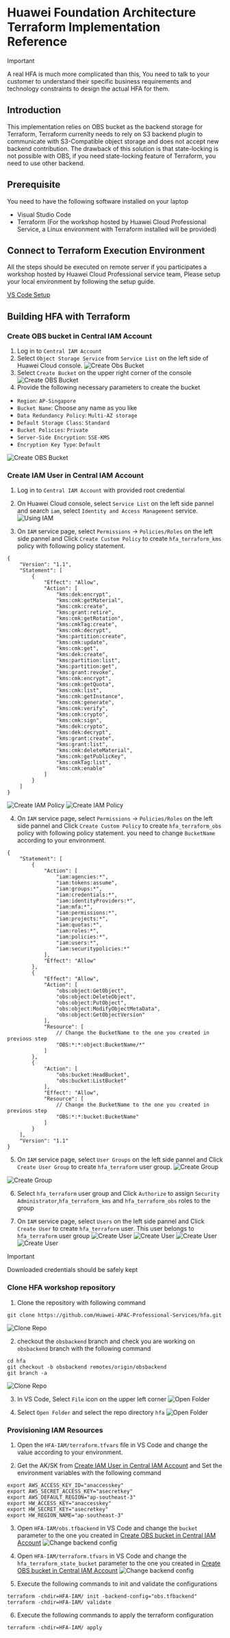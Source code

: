 # Huawei Foundation Architecture Terraform Implementation Reference

> [!IMPORTANT]
> A real HFA is much more complicated than this, You need to talk to your customer to understand their specific business requirements and technology constraints to design the actual HFA for them.  

## Introduction
This implementation relies on OBS bucket as the backend storage for Terraform, Terraform currenlty needs to rely on S3 backend plugin to communicate with S3-Compatible object storage and does not accept new backend contribution. The drawback of this solution is that state-locking is not possible with OBS, if you need state-locking feature of Terraform, you need to use other backend. 

## Prerequisite

You need to have the following software installed on your laptop     
* Visual Studio Code
* Terraform (For the workshop hosted by Huawei Cloud Professional Service, a Linux environment with Terraform installed will be provided)

## Connect to Terraform Execution Environment
All the steps should be executed on remote server if you participates a workshop hosted by Huawei Cloud Professional service team, Please setup your local environment by following the setup guide.

[VS Code Setup](./vscode_remote_server.md)

## Building HFA with Terraform

### Create OBS bucket in Central IAM Account
1. Log in to `Central IAM Account` 
2. Select `Object Storage Service` from `Service List` on the left side of Huawei Cloud console. 
![Create Obs Bucket](./images/obsbackend/001_Create_obs_bucket_01.png)
3. Select `Create Bucket` on the upper right corner of the console
![Create OBS Bucket](./images/obsbackend/001_Create_obs_bucket_02.png)
4. Provide the following necessary parameters to create the bucket
* `Region`: `AP-Singapore`
* `Bucket Name`: Choose any name as you like
* `Data Redundancy Policy`: `Multi-AZ storage`
* `Default Storage Class`: `Standard`
* `Bucket Policies`: `Private`
* `Server-Side Encryption`: `SSE-KMS`
* `Encryption Key Type`: `Default`

![Create OBS Bucket](./images/obsbackend/001_Create_obs_bucket_03.png)

### Create IAM User in Central IAM Account
1. Log in to `Central IAM Account` with provided root credential 
2. On Huawei Cloud console, select `Service List` on the left side pannel and search `iam`, select `Identity and Access Management` service.  
![Using IAM](./images/100-level/002-create-terraform-user-01.png)

3. On `IAM` service page, select `Permissions` -> `Policies/Roles` on the left side pannel and Click `Create Custom Policy` to create `hfa_terraform_kms` policy with following policy statement.
```
{
    "Version": "1.1",
    "Statement": [
        {
            "Effect": "Allow",
            "Action": [
                "kms:dek:encrypt",
                "kms:cmk:getMaterial",
                "kms:cmk:create",
                "kms:grant:retire",
                "kms:cmk:getRotation",
                "kms:cmkTag:create",
                "kms:cmk:decrypt",
                "kms:partition:create",
                "kms:cmk:update",
                "kms:cmk:get",
                "kms:dek:create",
                "kms:partition:list",
                "kms:partition:get",
                "kms:grant:revoke",
                "kms:cmk:encrypt",
                "kms:cmk:getQuota",
                "kms:cmk:list",
                "kms:cmk:getInstance",
                "kms:cmk:generate",
                "kms:cmk:verify",
                "kms:cmk:crypto",
                "kms:cmk:sign",
                "kms:dek:crypto",
                "kms:dek:decrypt",
                "kms:grant:create",
                "kms:grant:list",
                "kms:cmk:deleteMaterial",
                "kms:cmk:getPublicKey",
                "kms:cmkTag:list",
                "kms:cmk:enable"
            ]
        }
    ]
}
```
![Create IAM Policy](./images/obsbackend/002_Create_iam_policy_01.png)
![Create IAM Policy](./images/obsbackend/002_Create_iam_policy_02.png)

4. On `IAM` service page, select `Permissions` -> `Policies/Roles` on the left side pannel and Click `Create Custom Policy` to create `hfa_terraform_obs` policy with following policy statement. you need to change `BucketName` according to your environment.
```
{
    "Statement": [
        {
            "Action": [
                "iam:agencies:*",
                "iam:tokens:assume",
                "iam:groups:*",
                "iam:credentials:*",
                "iam:identityProviders:*",
                "iam:mfa:*",
                "iam:permissions:*",
                "iam:projects:*",
                "iam:quotas:*",
                "iam:roles:*",
                "iam:policies:*",
                "iam:users:*",
                "iam:securitypolicies:*"
            ],
            "Effect": "Allow"
        },
        {
            "Effect": "Allow",
            "Action": [
                "obs:object:GetObject",
                "obs:object:DeleteObject",
                "obs:object:PutObject",
                "obs:object:ModifyObjectMetaData",
                "obs:object:GetObjectVersion"
            ],
            "Resource": [
                // Change the BucketName to the one you created in previous step
                "OBS:*:*:object:BucketName/*"
            ]
        },
        {
            "Action": [
                "obs:bucket:HeadBucket",
                "obs:bucket:ListBucket"
            ],
            "Effect": "Allow",
            "Resource": [
                // Change the BucketName to the one you created in previous step
                "OBS:*:*:bucket:BucketName"
            ]
        }
    ],
    "Version": "1.1"
}
```
5. On `IAM` service page, select `User Groups` on the left side pannel and Click `Create User Group` to create `hfa_terraform` user group.
![Create Group](./images/100-level/003-create-terraform-group-01.png)

![Create Group](./images/100-level/003-create-terraform-group-02.png)

6. Select `hfa_terraform` user group and Click `Authorize` to assign `Security Administrator`,`hfa_terraform_kms` and `hfa_terraform_obs` roles to the group

7. On `IAM` service page, select `Users` on the left side pannel and Click `Create User` to create `hfa_terraform` user. This user belongs to `hfa_terraform` user group
![Create User](./images/100-level/002-create-terraform-user-02.png)
![Create User](./images/100-level/002-create-terraform-user-03.png)
![Create User](./images/100-level/002-create-terraform-user-04.png)
![Create User](./images/100-level/002-create-terraform-user-05.png)

> [!IMPORTANT]
> Downloaded credentials should be safely kept

### Clone HFA workshop repository

1. Clone the repository with following command
```
git clone https://github.com/Huawei-APAC-Professional-Services/hfa.git
```
![Clone Repo](./images/100-level/001-clone-repo-01.png)

2.  checkout the `obsbackend` branch and check you are working on `obsbackend` branch with the following command
```
cd hfa
git checkout -b obsbackend remotes/origin/obsbackend
git branch -a
```
![Clone Repo](./images/obsbackend/003_git_clone_01.png)

3. In VS Code, Select `File` icon on the upper left corner
![Open Folder](./images/100-level/001-clone-repo-02.png)

4. Select `Open Folder` and select the repo directory `hfa`
![Open Folder](./images/100-level/001-clone-repo-03.png)

### Provisioning IAM Resources

1. Open the `HFA-IAM/terraform.tfvars` file in VS Code and change the value according to your environment.

2. Get the AK/SK from [Create IAM User in Central IAM Account](#create-iam-user-in-central-iam-account) and Set the environment variables with the following command
```
export AWS_ACCESS_KEY_ID="anaccesskey"
export AWS_SECRET_ACCESS_KEY="asecretkey"
export AWS_DEFAULT_REGION="ap-southeast-3"
export HW_ACCESS_KEY="anaccesskey"
export HW_SECRET_KEY="asecretkey"
export HW_REGION_NAME="ap-southeast-3"
```  

3. Open `HFA-IAM/obs.tfbackend` in  VS Code and change the `bucket` parameter to the one you created in [Create OBS bucket in Central IAM Account](#create-obs-bucket-in-central-iam-account)
![Change backend config](./images/obsbackend/004_apply_hfa_iam_01.png)

4. Open `HFA-IAM/terraform.tfvars` in VS Code and change the `hfa_terraform_state_bucket` parameter to the one you created in [Create OBS bucket in Central IAM Account](#create-obs-bucket-in-central-iam-account)
![Change backend config](./images/obsbackend/004_apply_hfa_iam_02.png)

5. Execute the following commands to init and validate the configurations
```
terraform -chdir=HFA-IAM/ init -backend-config="obs.tfbackend"
terraform -chdir=HFA-IAM/ validate
```

6. Execute the following commands to apply the terraform configuration
```
terraform -chdir=HFA-IAM/ apply
```
